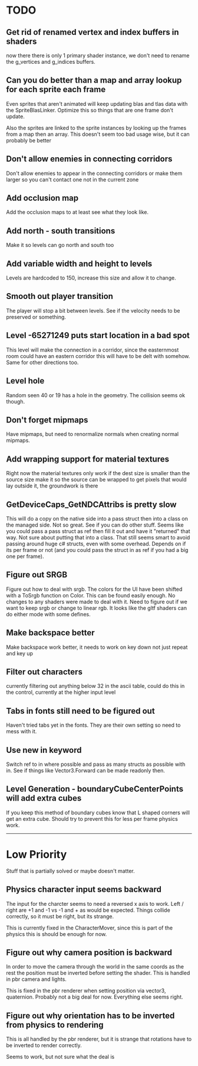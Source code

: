 # TODO

## Get rid of renamed vertex and index buffers in shaders
now there there is only 1 primary shader instance, we don't need to rename the g_vertices and g_indices buffers.

## Can you do better than a map and array lookup for each sprite each frame
Even sprites that aren't animated will keep updating blas and tlas data with the SpriteBlasLinker. Optimize this so things that are one frame don't update.

Also the sprites are linked to the sprite instances by looking up the frames from a map then an array. This doesn't seem too bad usage wise, but it can probably be better

## Don't allow enemies in connecting corridors
Don't allow enemies to appear in the connecting corridors or make them larger so you can't contact one not in the current zone

## Add occlusion map
Add the occlusion maps to at least see what they look like.

## Add north - south transitions
Make it so levels can go north and south too

## Add variable width and height to levels
Levels are hardcoded to 150, increase this size and allow it to change.

## Smooth out player transition
The player will stop a bit between levels. See if the velocity needs to be preserved or something.

## Level -65271249 puts start location in a bad spot
This level will make the connection in a corridor, since the easternmost room could have an
eastern corridor this will have to be delt with somehow. Same for other directions too.

## Level hole
Random seen 40 or 19 has a hole in the geometry. The collision seems ok though.

## Don't forget mipmaps
Have mipmaps, but need to renormalize normals when creating normal mipmaps.

## Add wrapping support for material textures
Right now the material textures only work if the dest size is smaller than the source size
make it so the source can be wrapped to get pixels that would lay outside it, the groundwork is there

## GetDeviceCaps_GetNDCAttribs is pretty slow
This will do a copy on the native side into a pass struct then into a class on the managed side. Not so great. See if you can do other stuff.
Seems like you could pass a pass struct as ref then fill it out and have it "returned" that way. Not sure about putting that into a class. That still
seems smart to avoid passing around huge c# structs, even with some overhead. Depends on if its per frame or not (and you could pass the struct in as ref
if you had a big one per frame).

## Figure out SRGB
Figure out how to deal with srgb. The colors for the UI have been shifted with a ToSrgb function on Color. This can be found easily enough.
No changes to any shaders were made to deal with it. Need to figure out if we want to keep srgb or change to linear rgb. It looks like the gltf
shaders can do either mode with some defines.

## Make backspace better
Make backspace work better, it needs to work on key down not just repeat and key up

## Filter out characters
currently filtering out anything below 32 in the ascii table, could do this in the control, currently at the higher input level

## Tabs in fonts still need to be figured out
Haven't tried tabs yet in the fonts. They are their own setting so need to mess with it.

## Use new in keyword
Switch ref to in where possible and pass as many structs as possible with in. See if things like Vector3.Forward can be made readonly then.

## Level Generation - boundaryCubeCenterPoints will add extra cubes
If you keep this method of boundary cubes know that L shaped corners will get an extra cube. Should try to prevent this for less per frame physics work.

----------------------------------------------------------------------------------------------------------------------------------------------------------------

# Low Priority
Stuff that is partially solved or maybe doesn't matter.

## Physics character input seems backward
The input for the charcter seems to need a reversed x axis to work. Left / right are +1 and -1 vs -1 and + as would be expected.
Things collide correctly, so it must be right, but its strange.

This is currently fixed in the CharacterMover, since this is part of the physics this is should be enough for now.

## Figure out why camera position is backward
In order to move the camera through the world in the same coords as the rest the position must be inverted before setting the shader. This is
handled in pbr camera and lights.

This is fixed in the pbr renderer when setting position via vector3, quaternion. Probably not a big deal for now. Everything else seems right.

## Figure out why orientation has to be inverted from physics to rendering
This is all handled by the pbr renderer, but it is strange that rotations have to be inverted to render correctly.

Seems to work, but not sure what the deal is